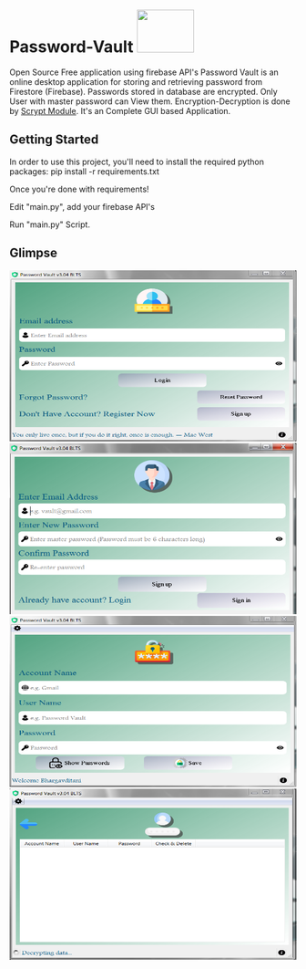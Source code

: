 # Password-Vault <img src="resources/main.ico" width="100" height="75">
Open Source Free application using firebase API's
Password Vault is an online desktop application for storing and retrieving password from Firestore (Firebase). 
Passwords stored in database are encrypted. Only User with master password can View them. Encryption-Decryption is done by <a href="https://pypi.org/project/scrypt/">Scrypt Module</a>.
It's an Complete GUI based Application.

## Getting Started
In order to use this project, you'll need to install the required python packages: pip install -r requirements.txt

Once you're done with requirements!

Edit "main.py", add your firebase API's

Run "main.py" Script.

## Glimpse
<img src="resources/Glimpse1.PNG" width="618" height="300">
<img src="resources/Glimpse2.PNG" width="618" height="300">
<img src="resources/Glimpse3.PNG" width="618" height="300">
<img src="resources/Glimpse4.PNG" width="618" height="300">
